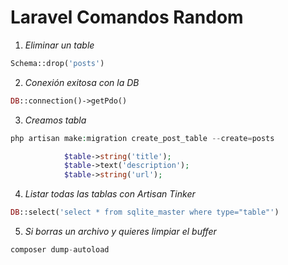 Laravel Comandos Random
============

1. *Eliminar un table*

```php
Schema::drop('posts')
```


2. *Conexión exitosa con la DB*

```php
DB::connection()->getPdo()
```

3. *Creamos tabla*

```php
php artisan make:migration create_post_table --create=posts

            $table->string('title');
            $table->text('description');
            $table->string('url');

```

4. *Listar todas las tablas con Artisan Tinker*

```php
DB::select('select * from sqlite_master where type="table"')
```

5. *Si borras un archivo y quieres limpiar el buffer*

```php
composer dump-autoload
```
